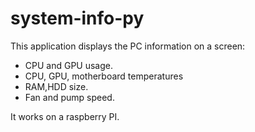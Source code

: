 # system-info-py

This application displays the PC information on a screen:
* CPU and GPU usage.
* CPU, GPU, motherboard temperatures
* RAM,HDD size.
* Fan and pump speed.

It works on a raspberry PI. 
